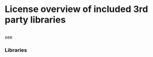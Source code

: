 # License overview of included 3rd party libraries  #
 
## <License name> ##
see <license url>
### Libraries ###
<list of libraries>